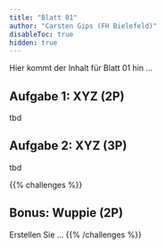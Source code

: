 ```yaml
---
title: "Blatt 01"
author: "Carsten Gips (FH Bielefeld)"
disableToc: true
hidden: true
---
```



Hier kommt der Inhalt für Blatt 01 hin ...

## Aufgabe 1: XYZ (2P)

tbd

## Aufgabe 2: XYZ (3P)

tbd


{{% challenges %}}
## Bonus: Wuppie (2P)
Erstellen Sie ...
{{% /challenges %}}
